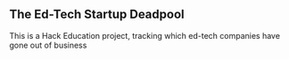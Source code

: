 ## The Ed-Tech Startup Deadpool

This is a Hack Education project, tracking which ed-tech companies have gone out of business
